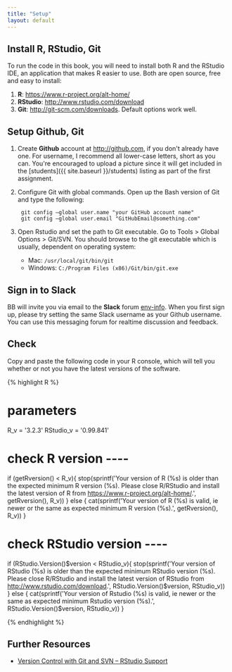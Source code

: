 ```yaml
---
title: "Setup"
layout: default
---
```


## Install R, RStudio, Git

To run the code in this book, you will need to install both R and the RStudio IDE, an application that makes R easier to use. Both are open source, free and easy to install:

1. **R**: <https://www.r-project.org/alt-home/>
1. **RStudio**: <http://www.rstudio.com/download>
1. **Git**: <http://git-scm.com/downloads>. Default options work well.

## Setup Github, Git

1. Create **Github** account at <http://github.com>, if you don't already have one. For username, I recommend all lower-case letters, short as you can. You're encouraged to upload a picture since it will get included in the [students]({{ site.baseurl }}/students) listing as part of the first assignment.
1. Configure Git with global commands. Open up the Bash version of Git and type the following:

        git config –global user.name "your GitHub account name"
        git config –global user.email "GitHubEmail@something.com"
        
1. Open Rstudio and set the path to Git executable. Go to Tools > Global Options > Git/SVN. You should browse to the git executable which is usually, dependent on operating system:

    - Mac: `/usr/local/git/bin/git`
    - Windows: `C:/Program Files (x86)/Git/bin/git.exe`

## Sign in to Slack

BB will invite you via email to the **Slack** forum [env-info](http://env-info.slack.com). When you first sign up, please try setting the same Slack username as your Github username. You can use this messaging forum for realtime discussion and feedback.

## Check

Copy and paste the following code in your R console, which will tell you whether or not you have the latest versions of the software.

<!-- highlight in jekyll: http://rouge.jneen.net -->

{% highlight R %}

# parameters
R_v       = '3.2.3'
RStudio_v = '0.99.841'

# check R version ----
if (getRversion() < R_v){
  stop(sprintf('Your version of R (%s) is older than the expected minimum R version (%s). Please close R/RStudio and install the latest version of R from https://www.r-project.org/alt-home/.', getRversion(), R_v))
} else {
  cat(sprintf('Your version of R (%s) is valid, ie newer or the same as expected minimum R version (%s).', getRversion(), R_v))
}

# check RStudio version ----
if (RStudio.Version()$version < RStudio_v){
  stop(sprintf('Your version of RStudio (%s) is older than the expected minimum RStudio version (%s). Please close R/RStudio and install the latest version of RStudio from http://www.rstudio.com/download.', RStudio.Version()$version, RStudio_v))
} else {
  cat(sprintf('Your version of Rstudio (%s) is valid, ie newer or the same as expected minimum Rstudio version (%s).', RStudio.Version()$version, RStudio_v))
}

{% endhighlight %}

## Further Resources

- [Version Control with Git and SVN – RStudio Support](https://support.rstudio.com/hc/en-us/articles/200532077-Version-Control-with-Git-and-SVN)
